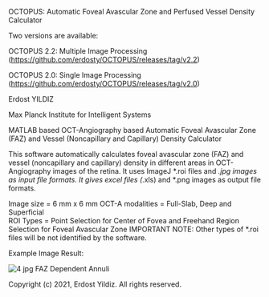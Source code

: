 OCTOPUS: Automatic Foveal Avascular Zone and Perfused Vessel Density Calculator

Two versions are available:

OCTOPUS 2.2: Multiple Image Processing (https://github.com/erdosty/OCTOPUS/releases/tag/v2.2)

OCTOPUS 2.0: Single Image Processing (https://github.com/erdosty/OCTOPUS/releases/tag/v2.0)

Erdost YILDIZ

Max Planck Institute for Intelligent Systems


MATLAB based OCT-Angiography based Automatic Foveal Avascular Zone (FAZ) and Vessel (Noncapillary and Capillary) Density Calculator

This software automatically calculates foveal avascular zone (FAZ) and vessel (noncapillary and capillary) density in different areas in OCT-Angiography images of the retina. It uses ImageJ *.roi files and *.jpg images as input file formats. It gives excel files (*.xls) and *.png images as output file formats.

Image size = 6 mm x 6 mm
OCT-A modalities = Full-Slab, Deep and Superficial  
ROI Types = Point Selection for Center of Fovea and Freehand Region Selection for Foveal Avascular Zone
IMPORTANT NOTE: Other types of *.roi files will be not identified by the software.

Example Image Result:

![4 jpg FAZ Dependent Annuli](https://user-images.githubusercontent.com/39468513/131999285-4bdd71cc-7f4e-4e8d-97de-4447bd3922db.png)

Copyright (c) 2021, Erdost Yildiz. All rights reserved.
